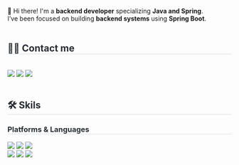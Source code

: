 👋 Hi there! I'm a **backend developer** specializing **Java and Spring**.
<br/>
I’ve been focused on building **backend systems** using **Spring Boot**.
<br>
<br>
<style>
    a {
        text-decoration: none; /* 모든 링크에 대해 밑줄 제거 */
    }
</style>
<div style="text-align: left;">
    <h2 style="border-bottom: 1px solid #d8dee4; color: #282d33;">🧑‍💻 Contact me</h2> <br> 
    <div style="text-align: left;"> 
        <img src="https://img.shields.io/badge/Velog-20C997?style=flat-square&logo=Velog&logoColor=white&link=https://velog.io/@kdh913/posts" >
        <img src="https://img.shields.io/badge/kimdonghwan913@gmail.com-EA4335?style=flat-square&logo=Gmail&logoColor=white"/ >
        <img src="https://img.shields.io/badge/instagram-E4405F?style=flat-square&logo=instagram&logoColor=white"/>&nbsp
    </div> 
</div>
<br/>
<div style="text-align: left;"> 
    <h2 style="border-bottom: 1px solid #d8dee4; color: #282d33;">🛠️ Skils</h2>  
</div>
<div style="text-align: left;">
  <h3 style="border-bottom: 1px solid #d8dee4; color: #282d33;"> Platforms & Languages </h2> 
  <div style="margin: ; text-align: left;" "text-align: left;">
    <img src="https://img.shields.io/badge/Spring-6DB33F?style=flat-square&logo=Spring&logoColor=white">
    <img src="https://img.shields.io/badge/Spring Boot-6DB33F?style=flat-square&logo=Spring Boot&logoColor=white">
    <img src="https://img.shields.io/badge/React-61DAFB?style=flat-square&logo=React&logoColor=white"> <br>
    <img src="https://img.shields.io/badge/Java-007396?style=flat-square&logo=Java&logoColor=white">
    <img src="https://img.shields.io/badge/Javascript-F7DF1E?style=flat-square&logo=Javascript&logoColor=white">
    <img src="https://img.shields.io/badge/C++-00599C?style=flat-square&logo=C%2B%2B&logoColor=white">
  </div>
</div>
